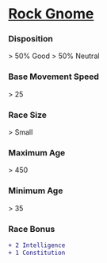 # **[Rock Gnome](https://www.dndbeyond.com/races/gnome#RockGnome)**
### **Disposition**
\> 50% Good
\> 50% Neutral
### **Base Movement Speed**
\> 25
### **Race Size**
\> Small
### **Maximum Age**
\> 450
### **Minimum Age**
\> 35
### **Race Bonus**
```diff
+ 2 Intelligence
+ 1 Constitution
```
